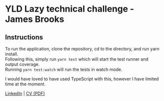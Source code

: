 # YLD Lazy technical challenge - James Brooks

## Instructions

To run the application, clone the repository, cd to the directory, and run yarn install.  
Following this, simply run `yarn test` which will start the test runner and output coverage.  
Running `yarn test:watch` will run the tests in watch mode.

I would have loved to have used TypeScript with this, however I have limited time at the moment.

[LinkedIn](https://www.linkedin.com/in/james-brooks-brookode/) | [CV (PDF)](https://drive.google.com/file/d/1MNN735PAD0rxfZdrPFLoZHNtqCxzlPqW/view)